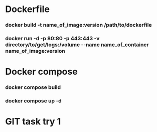 # Dockerfile
### docker build -t name_of_image:version /path/to/dockerfile
### docker run -d -p 80:80 -p 443:443 -v directory/to/get/logs:/volume --name name_of_container name_of_image:version

# Docker compose
### docker compose build
### docker compose up -d

# GIT task try 1

